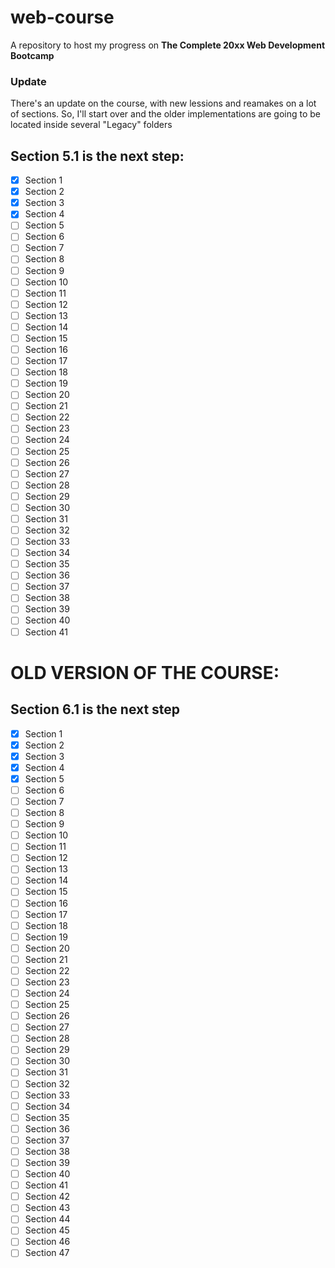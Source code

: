 # web-course
A repository to host my progress on **The Complete 20xx Web Development Bootcamp**

### Update
There's an update on the course, with new lessions and reamakes on a lot of sections. So, I'll start over and the older implementations are going to be located inside several "Legacy" folders

## Section 5.1 is the next step:
- [x] Section 1
- [x] Section 2
- [x] Section 3
- [x] Section 4
- [ ] Section 5
- [ ] Section 6
- [ ] Section 7
- [ ] Section 8
- [ ] Section 9
- [ ] Section 10
- [ ] Section 11
- [ ] Section 12
- [ ] Section 13
- [ ] Section 14
- [ ] Section 15
- [ ] Section 16
- [ ] Section 17
- [ ] Section 18
- [ ] Section 19
- [ ] Section 20
- [ ] Section 21
- [ ] Section 22
- [ ] Section 23
- [ ] Section 24
- [ ] Section 25
- [ ] Section 26
- [ ] Section 27
- [ ] Section 28
- [ ] Section 29
- [ ] Section 30
- [ ] Section 31
- [ ] Section 32
- [ ] Section 33
- [ ] Section 34
- [ ] Section 35
- [ ] Section 36
- [ ] Section 37
- [ ] Section 38
- [ ] Section 39
- [ ] Section 40
- [ ] Section 41

# OLD VERSION OF THE COURSE:
## Section 6.1 is the next step
- [x] Section 1
- [x] Section 2
- [x] Section 3
- [x] Section 4
- [x] Section 5
- [ ] Section 6
- [ ] Section 7
- [ ] Section 8
- [ ] Section 9
- [ ] Section 10
- [ ] Section 11
- [ ] Section 12
- [ ] Section 13
- [ ] Section 14
- [ ] Section 15
- [ ] Section 16
- [ ] Section 17
- [ ] Section 18
- [ ] Section 19
- [ ] Section 20
- [ ] Section 21
- [ ] Section 22
- [ ] Section 23
- [ ] Section 24
- [ ] Section 25
- [ ] Section 26
- [ ] Section 27
- [ ] Section 28
- [ ] Section 29
- [ ] Section 30
- [ ] Section 31
- [ ] Section 32
- [ ] Section 33
- [ ] Section 34
- [ ] Section 35
- [ ] Section 36
- [ ] Section 37
- [ ] Section 38
- [ ] Section 39
- [ ] Section 40
- [ ] Section 41
- [ ] Section 42
- [ ] Section 43
- [ ] Section 44
- [ ] Section 45
- [ ] Section 46
- [ ] Section 47